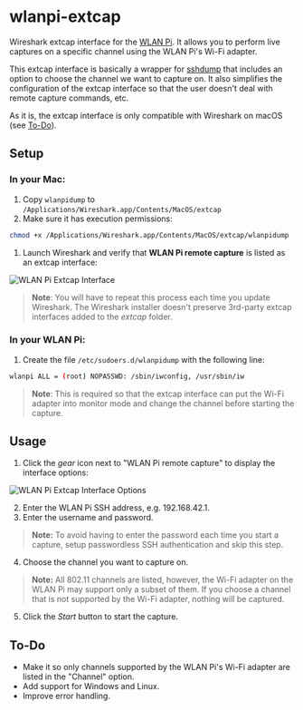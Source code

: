 # wlanpi-extcap
Wireshark extcap interface for the [WLAN Pi](www.wlanpi.com). It allows you to perform live captures on a specific channel using the WLAN Pi's Wi-Fi adapter.

This extcap interface is basically a wrapper for [sshdump](https://www.wireshark.org/docs/man-pages/sshdump.html) that includes an option to choose the channel we want to capture on. It also simplifies the configuration of the extcap interface so that the user doesn't deal with remote capture commands, etc.

As it is, the extcap interface is only compatible with Wireshark on macOS (see [To-Do](#to-do)).

## Setup

### In your Mac:
1. Copy `wlanpidump` to `/Applications/Wireshark.app/Contents/MacOS/extcap`
1. Make sure it has execution permissions:

```sh
chmod +x /Applications/Wireshark.app/Contents/MacOS/extcap/wlanpidump
```

1. Launch Wireshark and verify that __WLAN Pi remote capture__ is listed as an extcap interface:

![WLAN Pi Extcap Interface](../master/images/wlanpidump-interface.png "WLAN Pi Extcap Interface")

> __Note__: You will have to repeat this process each time you update Wireshark. The Wireshark installer doesn't preserve 3rd-party extcap interfaces added to the _extcap_ folder.

### In your WLAN Pi:
1. Create the file `/etc/sudoers.d/wlanpidump` with the following line:
```sh
wlanpi ALL = (root) NOPASSWD: /sbin/iwconfig, /usr/sbin/iw
```
> __Note__: This is required so that the extcap interface can put the Wi-Fi adapter into monitor mode and change the channel before starting the capture.

## Usage

1. Click the _gear_ icon next to "WLAN Pi remote capture" to display the interface options:

![WLAN Pi Extcap Interface Options](../master/images/wlanpidump-interface-options.png "WLAN Pi Extcap Interface Options")

2. Enter the WLAN Pi SSH address, e.g. 192.168.42.1.
3. Enter the username and password.
> __Note:__ To avoid having to enter the password each time you start a capture, setup passwordless SSH authentication and skip this step.
4. Choose the channel you want to capture on.
> __Note:__ All 802.11 channels are listed, however, the Wi-Fi adapter on the WLAN Pi may support only a subset of them. If you choose a channel that is not supported by the Wi-Fi adapter, nothing will be captured.
5. Click the _Start_ button to start the capture.

## To-Do

- Make it so only channels supported by the WLAN Pi's Wi-Fi adapter are listed in the "Channel" option.
- Add support for Windows and Linux.
- Improve error handling.
